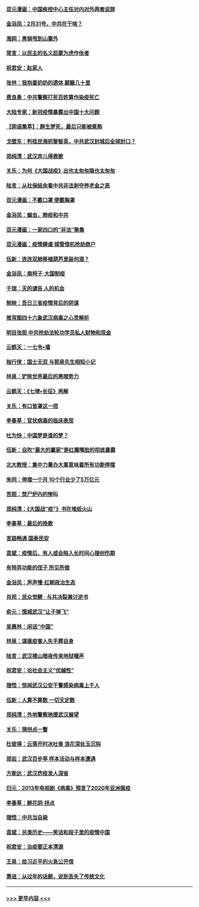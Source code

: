 #### [双元漫画：中国疾控中心主任对内对外两套说辞](../pages/nsc993/n11921994.md?t=03081303) 
#### [金浴凤：2月31号，中共在干啥？](../pages/nsc993/n11922706.md?t=03081303) 
#### [海网：黑锅甩到山寨外](../pages/nsc993/n11922688.md?t=03081303) 
#### [常言：以民主的名义启蒙为虎作伥者](../pages/nsc993/n11922217.md?t=03081303) 
#### [祝君安：赵家人](../pages/nsc993/n11922209.md?t=03081303) 
#### [张林：我抱着奶奶的遗体 颠簸几十里](../pages/nsc993/n11920945.md?t=03081303) 
#### [费良勇：中共警察打死百姓算作染疫死亡](../pages/nsc993/n11919264.md?t=03081303) 
#### [大陆专家：新冠疫情暴露出中国十大问题](../pages/nsc993/n11919187.md?t=03081303) 
#### [【网语集萃】：醉生梦死，最后只能被煮熟](../pages/nsc993/n11918994.md?t=03081303) 
#### [戈壁东：判桂民海抓黎智英，中共武汉封城后全球封口？](../pages/nsc993/n11917982.md?t=03081303) 
#### [郑纯清：武汉弃儿得救歌](../pages/nsc993/n11917881.md?t=03081303) 
#### [关乐：为何《大国战疫》出也太匆匆隐也太匆匆](../pages/nsc993/n11917792.md?t=03081303) 
#### [陆言：从社保结余看中共非法剥夺养老金之恶](../pages/nsc993/n11917084.md?t=03081303) 
#### [双元漫画：不戴口罩 便戴胸罩](../pages/nsc993/n11916447.md?t=03081303) 
#### [金浴凤：蝗虫，肺疫和中共](../pages/nsc993/n11916904.md?t=03081303) 
#### [双元漫画：一家四口的“非法”聚集](../pages/nsc993/n11916378.md?t=03081303) 
#### [双元漫画：疫情肆虐 城管借机抢劫商户](../pages/nsc993/n11916310.md?t=03081303) 
#### [伍新：连连双肺移植葫芦里装何酒？](../pages/nsc993/n11913667.md?t=03081303) 
#### [金浴凤：南柯子·大国制疫](../pages/nsc993/n11913657.md?t=03081303) 
#### [千瑞：天的谴告  人的机会](../pages/nsc993/n11913309.md?t=03081303) 
#### [勉映：吾日三省疫情背后的阴谋](../pages/nsc993/n11913079.md?t=03081303) 
#### [推背图四十六象武汉病毒之心灵解析](../pages/nsc993/n11911761.md?t=03081303) 
#### [明目张胆 中共抢劫法轮功学员私人财物和现金](../pages/nsc993/n11910262.md?t=03081303) 
#### [云鹤天：一七令▪墙](../pages/nsc993/n11910627.md?t=03081303) 
#### [独行侠：国士无双 与郭泉先生相知小记](../pages/nsc993/n11910613.md?t=03081303) 
#### [林泉：铲除世界最后的黑暗势力](../pages/nsc993/n11909320.md?t=03081303) 
#### [云鹤天：《七律▪长征》再解](../pages/nsc993/n11909327.md?t=03081303) 
#### [关乐：有口皆罩这一捂](../pages/nsc993/n11908393.md?t=03081303) 
#### [李春草：官状病毒的临床表现](../pages/nsc993/n11908339.md?t=03081303) 
#### [吐为快：中国梦是谁的梦？](../pages/nsc993/n11906564.md?t=03081303) 
#### [伍新：自吹“最大的赢家”是红魔嘴脸的彻底暴露](../pages/nsc993/n11906407.md?t=03081303) 
#### [北大教授：集中力量办大事意味着所有功能停摆](../pages/nsc993/n11904800.md?t=03081303) 
#### [朱同：停摆一个月 10个行业少了5万亿元](../pages/nsc993/n11904498.md?t=03081303) 
#### [苦胆：焚尸炉内的惨叫](../pages/nsc993/n11904479.md?t=03081303) 
#### [郑纯清：《大国战“疫”》书在堆纸火山](../pages/nsc993/n11904450.md?t=03081303) 
#### [李春草：最后的挽歌](../pages/nsc993/n11904441.md?t=03081303) 
#### [言路畅通 国泰民安](../pages/nsc993/n11904222.md?t=03081303) 
#### [袁斌：疫情后，有人或会陷入长时间心理创伤期](../pages/nsc993/n11901514.md?t=03081303) 
#### [有特异功能的侄子 所见所做](../pages/nsc993/n11901154.md?t=03081303) 
#### [金浴凤：声声慢‧红朝政治生态](../pages/nsc993/n11899553.md?t=03081303) 
#### [肖邦：民众觉醒 · 与共决裂兼讨逆书](../pages/nsc993/n11898435.md?t=03081303) 
#### [俞元：饿城武汉“让子弹飞”](../pages/nsc993/n11898344.md?t=03081303) 
#### [吴惠林：闲话“中国”](../pages/nsc993/n11898182.md?t=03081303) 
#### [林泉：谋瘟疫害人失手葬自身](../pages/nsc993/n11897892.md?t=03081303) 
#### [陆言：武汉楼山暗夜传来地狱嚎声](../pages/nsc993/n11897033.md?t=03081303) 
#### [祝君安：论社会主义“优越性”](../pages/nsc993/n11897005.md?t=03081303) 
#### [理悟：惊闻武汉公安干警感染病毒上千人](../pages/nsc993/n11896947.md?t=03081303) 
#### [伍新：人算不算数 一切天定数](../pages/nsc993/n11893372.md?t=03081303) 
#### [郑纯清：外地警察驰援武汉展望](../pages/nsc993/n11893115.md?t=03081303) 
#### [关乐：猜拐点一瞥](../pages/nsc993/n11893020.md?t=03081303) 
#### [杜彼得：云落开时冰吐鉴 浪花深处玉沉钩](../pages/nsc993/n11892107.md?t=03081303) 
#### [郑岩：武汉百步亭 样本活动与样本遭遇](../pages/nsc993/n11892310.md?t=03081303) 
#### [方能达：武汉疠疫发人深省](../pages/nsc993/n11891376.md?t=03081303) 
#### [归元：2013年电视剧《病毒》预言了2020年亚洲瘟疫](../pages/nsc993/n11891126.md?t=03081303) 
#### [李春草：醉花阴·拐点](../pages/nsc993/n11890567.md?t=03081303) 
#### [理悟：中共当自毙](../pages/nsc993/n11890559.md?t=03081303) 
#### [袁斌：另类历史——笑话和段子里的疫情中国](../pages/nsc993/n11889243.md?t=03081303) 
#### [祝君安：治疫要正本清源](../pages/nsc993/n11889085.md?t=03081303) 
#### [王易：给习近平的火急公开信](../pages/nsc993/n11888225.md?t=03081303) 
#### [萧进：从过年的话题，说到丢失了传统文化](../pages/nsc993/n11887732.md?t=03081303) 

----
#### [ >>> 更早内容 <<< ](../indexes/nsc993-earlier.md)
